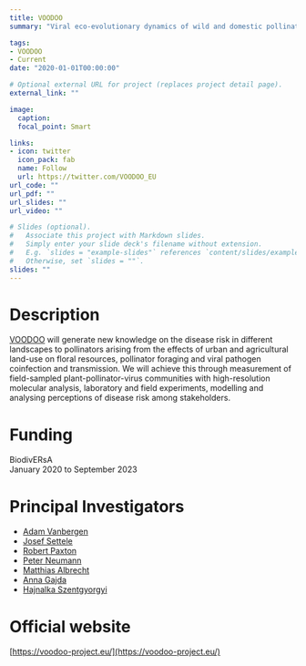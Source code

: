 ```yaml
---
title: VOODOO
summary: "Viral eco-evolutionary dynamics of wild and domestic pollinators under global change"

tags:
- VOODOO
- Current
date: "2020-01-01T00:00:00"

# Optional external URL for project (replaces project detail page).
external_link: ""

image:
  caption: 
  focal_point: Smart

links:
- icon: twitter
  icon_pack: fab
  name: Follow
  url: https://twitter.com/VOODOO_EU
url_code: ""
url_pdf: ""
url_slides: ""
url_video: ""

# Slides (optional).
#   Associate this project with Markdown slides.
#   Simply enter your slide deck's filename without extension.
#   E.g. `slides = "example-slides"` references `content/slides/example-slides.md`.
#   Otherwise, set `slides = ""`.
slides: ""
---
```


# Description
[VOODOO](https://voodoo-project.eu/) will generate new knowledge on the disease risk in different landscapes to pollinators arising from the effects of urban and agricultural land-use on floral resources, pollinator foraging and viral pathogen coinfection and transmission. We will achieve this through measurement of field-sampled plant-pollinator-virus communities with high-resolution molecular analysis, laboratory and field experiments, modelling and analysing perceptions of disease risk among stakeholders.

# Funding
BiodivERsA  
January 2020 to September 2023

# Principal Investigators
- [Adam Vanbergen](https://www6.dijon.inrae.fr/umragroecologie/Poles-de-Recherches/Gestion-Durable-des-Adventices/FICHES-PERSO/VANBERGEN-ADAM)
- [Josef Settele](https://www.ufz.de/index.php?en=38572)
- [Robert Paxton](https://www.zoologie.uni-halle.de/allgemeine_zoologie/staff/prof._dr._robert_paxton/)
- [Peter Neumann](https://www.bees.unibe.ch/about_us/personen/prof_dr_neumann_peter/index_eng.html)
- [Matthias Albrecht](https://ira.agroscope.ch/de-CH/person/4999)
- [Anna Gajda](https://gepris.dfg.de/gepris/person/428722194?context=person&task=showDetail&id=428722194&)
- [Hajnalka Szentgyorgyi](http://www.ib.uj.edu.pl/hajnalka-szentgyorgyi-en)

# Official website
[https://voodoo-project.eu/](https://voodoo-project.eu/)

